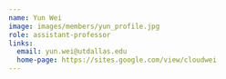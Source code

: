 ```yaml
---
name: Yun Wei
image: images/members/yun_profile.jpg
role: assistant-professor
links:
  email: yun.wei@utdallas.edu
  home-page: https://sites.google.com/view/cloudwei
---
```

